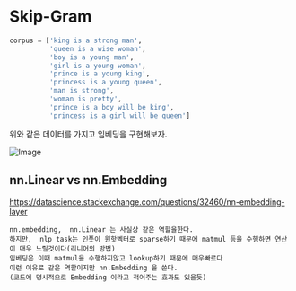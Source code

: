 # Skip-Gram 

```py
corpus = ['king is a strong man', 
          'queen is a wise woman', 
          'boy is a young man',
          'girl is a young woman',
          'prince is a young king',
          'princess is a young queen',
          'man is strong', 
          'woman is pretty',
          'prince is a boy will be king',
          'princess is a girl will be queen']
```
위와 같은 데이터를 가지고 임베딩을 구현해보자.


![Image](../img/SkipGramSimpleResult.png)


## nn.Linear vs nn.Embedding 

https://datascience.stackexchange.com/questions/32460/nn-embedding-layer
```
nn.embedding,  nn.Linear 는 사실상 같은 역할을한다. 
하지만,  nlp task는 인풋이 원핫벡터로 sparse하기 때문에 matmul 등을 수행하면 연산이 매우 느릴것이다(리니어의 방법)
임베딩은 이때 matmul을 수행하지않고 lookup하기 때문에 매우빠르다
이런 이유로 같은 역할이지만 nn.Embedding 을 쓴다.
(코드에 명시적으로 Embedding 이라고 적어주는 효과도 있을듯)
```